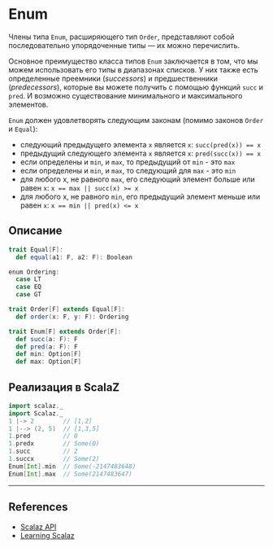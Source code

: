 # Enum

Члены типа `Enum`, расширяющего тип `Order`, представляют собой последовательно упорядоченные типы — их можно перечислить.

Основное преимущество класса типов `Enum` заключается в том, что мы можем использовать его типы в диапазонах списков. 
У них также есть определенные преемники (_successors_) и предшественники (_predecessors_), 
которые вы можете получить с помощью функций `succ` и `pred`.
И возможно существование минимального и максимального элементов.

`Enum` должен удовлетворять следующим законам (помимо законов `Order` и `Equal`):

- следующий предыдущего элемента `x` является `x`: `succ(pred(x)) == x`
- предыдущий следующего элемента `x` является `x`: `pred(succ(x)) == x`
- если определены и `min`, и `max`, то предыдущий от `min` - это `max`
- если определены и `min`, и `max`, то следующий для `max` - это `min`
- для любого x, не равного `max`, его следующий элемент больше или равен `x`: `x == max || succ(x) >= x`
- для любого x, не равного `min`, его предыдущий элемент меньше или равен `x`: `x == min || pred(x) <= x`


## Описание

```scala
trait Equal[F]:
  def equal(a1: F, a2: F): Boolean

enum Ordering:
  case LT
  case EQ
  case GT

trait Order[F] extends Equal[F]:
  def order(x: F, y: F): Ordering

trait Enum[F] extends Order[F]:
  def succ(a: F): F
  def pred(a: F): F
  def min: Option[F]
  def max: Option[F]
```

## Реализация в ScalaZ

```scala
import scalaz._
import Scalaz._
1 |-> 2        // [1,2]
1 |--> (2, 5)  // [1,3,5]
1.pred         // 0
1.predx        // Some(0)
1.succ         // 2
1.succx        // Some(2)
Enum[Int].min  // Some(-2147483648)
Enum[Int].max  // Some(2147483647)
```


---

## References

- [Scalaz API](https://javadoc.io/doc/org.scalaz/scalaz-core_3/7.3.6/scalaz/Enum.html)
- [Learning Scalaz](http://eed3si9n.com/learning-scalaz/Enum.html)
